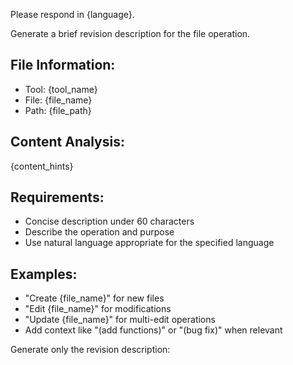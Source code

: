 Please respond in {language}.

Generate a brief revision description for the file operation.

## File Information:
- Tool: {tool_name}
- File: {file_name}
- Path: {file_path}

## Content Analysis:
{content_hints}

## Requirements:
- Concise description under 60 characters
- Describe the operation and purpose
- Use natural language appropriate for the specified language

## Examples:
- "Create {file_name}" for new files
- "Edit {file_name}" for modifications  
- "Update {file_name}" for multi-edit operations
- Add context like "(add functions)" or "(bug fix)" when relevant

Generate only the revision description: